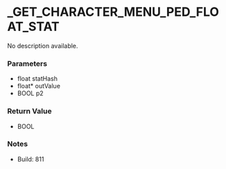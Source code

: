 # _GET_CHARACTER_MENU_PED_FLOAT_STAT

No description available.

### Parameters
* float statHash
* float* outValue
* BOOL p2

### Return Value
* BOOL

### Notes
* Build: 811

